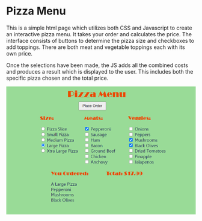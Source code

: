 # Pizza Menu
This is a simple html page which utilizes both CSS and Javascript to create an interactive pizza menu. It takes your order and calculates the price. The interface consists of buttons to determine the pizza size and checkboxes to add toppings. There are both meat and vegetable toppings each with its own price.

Once the selections have been made, the JS adds all the combined costs and produces a result which is displayed to the user. This includes both the specific pizza chosen and the total price.

![PizzaMenu](pizzamenu.png)